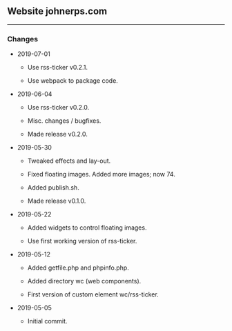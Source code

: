 ## Website johnerps.com

***

### Changes

* 2019-07-01

  * Use rss-ticker v0.2.1.

  * Use webpack to package code.

* 2019-06-04

  * Use rss-ticker v0.2.0.

  * Misc. changes / bugfixes.

  * Made release v0.2.0.

* 2019-05-30

  * Tweaked effects and lay-out.

  * Fixed floating images. Added more images; now 74.

  * Added publish.sh.

  * Made release v0.1.0.

* 2019-05-22

  * Added widgets to control floating images.

  * Use first working version of rss-ticker.

* 2019-05-12

  * Added getfile.php and phpinfo.php.

  * Added directory wc (web components).

  * First version of custom element wc/rss-ticker.

* 2019-05-05

  * Initial commit.
